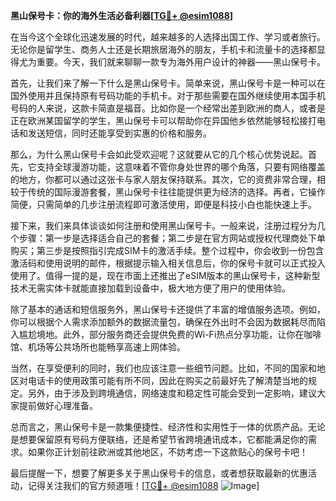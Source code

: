 **黑山保号卡：你的海外生活必备利器[[TG💪+ @esim1088](https://t.me/s/esim1088)]**

在当今这个全球化迅速发展的时代，越来越多的人选择出国工作、学习或者旅行。无论你是留学生、商务人士还是长期旅居海外的朋友，手机卡和流量卡的选择都显得尤为重要。今天，我们就来聊聊一款专为海外用户设计的神器——黑山保号卡。

首先，让我们来了解一下什么是黑山保号卡。简单来说，黑山保号卡是一种可以在国外使用并且保持原有号码功能的手机卡。对于那些需要在国外继续使用本国手机号码的人来说，这款卡简直是福音。比如你是一个经常出差到欧洲的商人，或者是正在欧洲某国留学的学生，黑山保号卡可以帮助你在异国他乡依然能够轻松接打电话和发送短信，同时还能享受到实惠的价格和服务。

那么，为什么黑山保号卡会如此受欢迎呢？这就要从它的几个核心优势说起。首先，它支持全球漫游功能，这意味着不管你身处世界的哪个角落，只要有网络覆盖的地方，你都可以通过这张卡与家人朋友保持联系。其次，它的资费非常合理，相较于传统的国际漫游套餐，黑山保号卡往往能提供更为经济的选择。再者，它操作简便，只需简单的几步注册流程即可激活使用，即便是科技小白也能快速上手。

接下来，我们来具体谈谈如何注册和使用黑山保号卡。一般来说，注册过程分为几个步骤：第一步是选择适合自己的套餐；第二步是在官方网站或授权代理商处下单购买；第三步是按照指引完成SIM卡的激活手续。整个过程中，你会收到一份包含激活码和使用说明的邮件，根据提示输入相关信息后，你的保号卡就可以正式投入使用了。值得一提的是，现在市面上还推出了eSIM版本的黑山保号卡，这种新型技术无需实体卡就能直接加载到设备中，极大地方便了用户的使用体验。

除了基本的通话和短信服务外，黑山保号卡还提供了丰富的增值服务选项。例如，你可以根据个人需求添加额外的数据流量包，确保在外出时不会因为数据耗尽而陷入尴尬境地。此外，部分服务商还会提供免费的Wi-Fi热点分享功能，让你在咖啡馆、机场等公共场所也能畅享高速上网体验。

当然，在享受便利的同时，我们也应该注意一些细节问题。比如，不同的国家和地区对电话卡的使用政策可能有所不同，因此在购买之前最好先了解清楚当地的规定。另外，由于涉及到跨境通信，网络速度和稳定性可能会受到一定影响，建议大家提前做好心理准备。

总而言之，黑山保号卡是一款集便捷性、经济性和实用性于一体的优质产品。无论是想要保留原有号码方便联络，还是希望节省跨境通讯成本，它都能满足你的需求。如果你正计划前往欧洲或其他地区，不妨考虑一下这款贴心的保号卡吧！

最后提醒一下，想要了解更多关于黑山保号卡的信息，或者想获取最新的优惠活动，记得关注我们的官方频道哦！[[TG💪+ @esim1088](https://t.me/s/esim1088) ![Image](https://i.postimg.cc/4NQfJmqS/Snipaste-2025-05-13-00-14-12.png)]